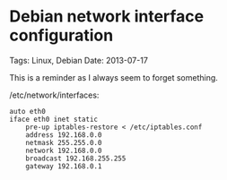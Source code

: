 # Debian network interface configuration
Tags: Linux, Debian
Date: 2013-07-17

This is a reminder as I always seem to forget something.

/etc/network/interfaces:

	auto eth0
	iface eth0 inet static
		pre-up iptables-restore < /etc/iptables.conf
		address 192.168.0.0
		netmask 255.255.0.0
		network 192.168.0.0
		broadcast 192.168.255.255
		gateway 192.168.0.1
